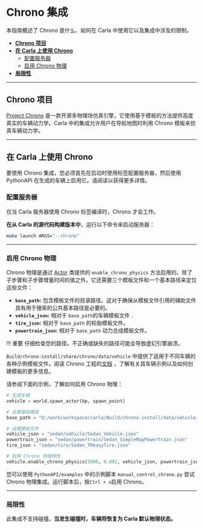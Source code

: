 # Chrono 集成

本指南概述了 Chrono 是什么、如何在 Carla 中使用它以及集成中涉及的限制。

- [__Chrono 项目__](#project-chrono)
- [__在 Carla 上使用 Chrono__](#using-chrono-on-carla)
    - [配置服务器](#configuring-the-server)
    - [启用 Chrono 物理](#enabling-chrono-physics)
- [__局限性__](#limitations)

---

## Chrono 项目

[Project Chrono](https://projectchrono.org/) 是一款开源多物理场仿真引擎，它使用基于模板的方法提供高度真实的车辆动力学。Carla 中的集成允许用户在导航地图时利用 Chrono 模板来仿真车辆动力学。

---

## 在 Carla 上使用 Chrono

要使用 Chrono 集成，您必须首先在启动时使用标签配置服务器，然后使用 PythonAPI 在生成的车辆上启用它。请阅读以获得更多详情。

### 配置服务器

仅当 Carla 服务器使用 Chrono 标签编译时，Chrono 才会工作。

__在从 Carla 的源代码构建版本中__，运行以下命令来启动服务器：

```sh
make launch ARGS="--chrono"
```

---

### 启用 Chrono 物理

Chrono 物理是通过 [Actor](python_api.md#carlaactor) 类提供的 `enable_chrono_physics` 方法启用的。除了子步骤和子步骤增量时间的值之外，它还需要三个模板文件和一个基本路径来定位这些文件： 

- __`base_path`:__ 包含模板文件的目录路径。这对于确保从模板文件引用的辅助文件具有用于搜索的公共基本路径是必要的。
- __`vehicle_json`:__ 相对于 `base_path`的车辆模板文件 .
- __`tire_json`:__ 相对于 `base_path` 的轮胎模板文件。
- __`powertrain_json`:__ 相对于 `base_path` 动力总成模板文件。

!!! 重要
    仔细检查您的路径。不正确或缺失的路径可能会导致虚幻引擎崩溃。

`Build/chrono-install/share/chrono/data/vehicle` 中提供了适用于不同车辆的各种示例模板文件。阅读 Chrono 工程的[文档](https://api.projectchrono.org/manual_vehicle.html) ，了解有关其车辆示例以及如何创建模板的更多信息。

请参阅下面的示例，了解如何启用 Chrono 物理：

```python
# 生成车辆
vehicle = world.spawn_actor(bp, spawn_point)

# 设置基础路径
base_path = "D:/work/workspace/carla/Build/chrono-install/data/vehicle/"

# 设置模板文件
vehicle_json = "sedan/vehicle/Sedan_Vehicle.json"
powertrain_json = "sedan/powertrain/Sedan_SimpleMapPowertrain.json"
tire_json = "sedan/tire/Sedan_TMeasyTire.json"

# 启用 Chrono 物理特性
vehicle.enable_chrono_physics(5000, 0.002, vehicle_json, powertrain_json, tire_json, base_path)
```

您可以使用 `PythonAPI/examples` 中的示例脚本 `manual_control_chrono.py` 尝试 Chrono 物理集成。运行脚本后，按`Ctrl + o`启用 Chrono。

---

### 局限性

此集成不支持碰撞。__当发生碰撞时，车辆将恢复为 Carla 默认物理状态。__
